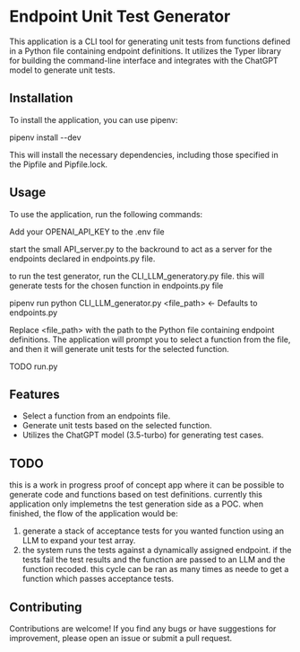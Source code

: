 # Endpoint Unit Test Generator

This application is a CLI tool for generating unit tests from functions defined in a Python file containing endpoint definitions. It utilizes the Typer library for building the command-line interface and integrates with the ChatGPT model to generate unit tests.

## Installation

To install the application, you can use pipenv:

pipenv install --dev

This will install the necessary dependencies, including those specified in the Pipfile and Pipfile.lock.

## Usage

To use the application, run the following commands:

Add your OPENAI_API_KEY to the .env file

start the small API_server.py to the backround to act as a server for the endpoints declared in endpoints.py file.

to run the test generator, run the CLI_LLM_generatory.py file. this will generate tests for the chosen function in endpoints.py file

pipenv run python CLI_LLM_generator.py  <file_path>  <- Defaults to endpoints.py

Replace <file_path> with the path to the Python file containing endpoint definitions. The application will prompt you to select a function from the file, and then it will generate unit tests for the selected function.

TODO run.py


## Features

- Select a function from an endpoints file.
- Generate unit tests based on the selected function.
- Utilizes the ChatGPT model (3.5-turbo) for generating test cases.


## TODO

this is a work in progress proof of concept app where it can be possible to generate code and functions based on test definitions. currently this application only implemetns the test generation side as a POC. when finished, the flow of the application would be:

1. generate a stack of acceptance tests for you wanted function using an LLM to expand your test array.
2. the system runs the tests against a dynamically assigned endpoint. if the tests fail the test results and the function are passed to an LLM and the function recoded. this cycle can be ran as many times as neede to get a function which passes acceptance tests.

## Contributing

Contributions are welcome! If you find any bugs or have suggestions for improvement, please open an issue or submit a pull request.

